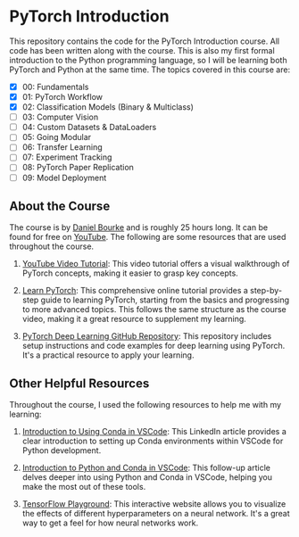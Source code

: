 # PyTorch Introduction

This repository contains the code for the PyTorch Introduction course. All code has been written along with the course. This is also my first formal introduction to the Python programming language, so I will be learning both PyTorch and Python at the same time. The topics covered in this course are:

- [x] 00: Fundamentals
- [x] 01: PyTorch Workflow
- [x] 02: Classification Models (Binary & Multiclass)
- [ ] 03: Computer Vision
- [ ] 04: Custom Datasets & DataLoaders
- [ ] 05: Going Modular
- [ ] 06: Transfer Learning
- [ ] 07: Experiment Tracking
- [ ] 08: PyTorch Paper Replication
- [ ] 09: Model Deployment

## About the Course

The course is by [Daniel Bourke](https://www.mrdbourke.com/) and is roughly 25 hours long. It can be found for free on [YouTube](https://www.youtube.com/watch?v=V_xro1bcAuA). The following are some resources that are used throughout the course.

1. [YouTube Video Tutorial](https://www.youtube.com/watch?v=V_xro1bcAuA): This video tutorial offers a visual walkthrough of PyTorch concepts, making it easier to grasp key concepts.

2. [Learn PyTorch](https://www.learnpytorch.io/): This comprehensive online tutorial provides a step-by-step guide to learning PyTorch, starting from the basics and progressing to more advanced topics. This follows the same structure as the course video, making it a great resource to supplement my learning.

3. [PyTorch Deep Learning GitHub Repository](https://github.com/mrdbourke/pytorch-deep-learning/blob/main/SETUP.md): This repository includes setup instructions and code examples for deep learning using PyTorch. It's a practical resource to apply your learning.

## Other Helpful Resources

Throughout the course, I used the following resources to help me with my learning:

1. [Introduction to Using Conda in VSCode](https://www.linkedin.com/pulse/introduction-vscode-python-conda-chris-mamon/): This LinkedIn article provides a clear introduction to setting up Conda environments within VSCode for Python development.

2. [Introduction to Python and Conda in VSCode](https://www.linkedin.com/pulse/introduction-python-conda-chris-mamon/): This follow-up article delves deeper into using Python and Conda in VSCode, helping you make the most out of these tools.

3. [TensorFlow Playground](https://playground.tensorflow.org/): This interactive website allows you to visualize the effects of different hyperparameters on a neural network. It's a great way to get a feel for how neural networks work.
